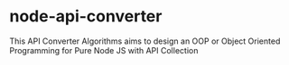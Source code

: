 # node-api-converter

This API Converter Algorithms aims to design an OOP or Object Oriented Programming for Pure Node JS with API Collection
